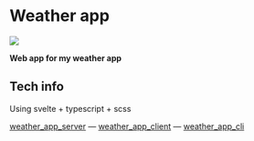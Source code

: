# Weather app

[![](https://tokei.rs/b1/github/MichalUSER/weather_app_server)](https://github.com/MichalUSER/weather_app_server)

**Web app for my weather app**

## Tech info

Using svelte + typescript + scss

<div align="left">

[weather_app_server](https://github.com/MichalUSER/weather_app_server)
— [weather_app_client](https://github.com/MichalUSER/weather_app_client)
— [weather_app_cli](https://github.com/MichalUSER/weather_app_cli)

</div>
